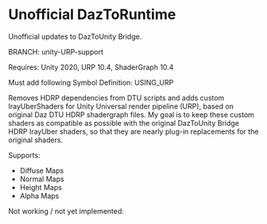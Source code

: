 # Unofficial DazToRuntime
Unofficial updates to DazToUnity Bridge.

BRANCH: unity-URP-support

Requires: Unity 2020, URP 10.4, ShaderGraph 10.4

Must add following Symbol Definition: USING_URP

Removes HDRP dependencies from DTU scripts and adds custom IrayUberShaders for Unity Universal render pipeline (URP), based on original Daz DTU HDRP shadergraph files. My goal is to keep these custom shaders as compatible as possible with the original DazToUnity Bridge HDRP IrayUber shaders, so that they are nearly plug-in replacements for the original shaders.

Supports:
- Diffuse Maps
- Normal Maps
- Height Maps
- Alpha Maps

Not working / not yet implemented:
